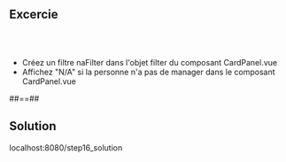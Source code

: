 <!-- .slide: class="sfeir-bg-pink exercice" -->
## Excercie
<br><br>
<ul>
    <li>Créez un filtre naFilter dans l'objet filter du composant CardPanel.vue</li>
    <li>Affichez "N/A" si la personne n'a pas de manager dans le composant CardPanel.vue</li>
</ul>

##==##

<!-- .slide: class="sfeir-bg-blue exercice" -->
## Solution
<span class="full-center">localhost:8080/step16_solution</span>
